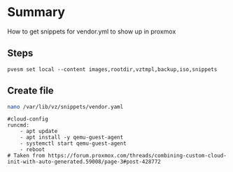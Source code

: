 # Summary

How to get snippets for vendor.yml to show up in proxmox

## Steps 

`pvesm set local --content images,rootdir,vztmpl,backup,iso,snippets`


## Create file

```sh
nano /var/lib/vz/snippets/vendor.yaml
```


```
#cloud-config
runcmd:
    - apt update
    - apt install -y qemu-guest-agent
    - systemctl start qemu-guest-agent
    - reboot
# Taken from https://forum.proxmox.com/threads/combining-custom-cloud-init-with-auto-generated.59008/page-3#post-428772
```